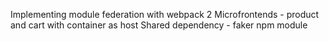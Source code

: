 Implementing module federation with webpack
2 Microfrontends - product and cart with container as host
Shared dependency - faker npm module
